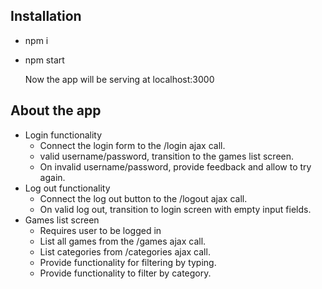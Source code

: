 ## Installation

- npm i
- npm start

  Now the app will be serving at localhost:3000

## About the app

- Login functionality
  - Connect the login form to the /login ajax call.
  - valid username/password, transition to the games list screen.
  - On invalid username/password, provide feedback and allow to try again.
- Log out functionality
  - Connect the log out button to the /logout ajax call.
  - On valid log out, transition to login screen with empty input fields.
- Games list screen
  - Requires user to be logged in
  - List all games from the /games ajax call.
  - List categories from /categories ajax call.
  - Provide functionality for filtering by typing.
  - Provide functionality to filter by category.
